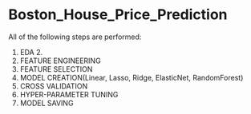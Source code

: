 # Boston_House_Price_Prediction
All of the following steps are performed: 
1. EDA 2.
2. FEATURE ENGINEERING
3. FEATURE SELECTION 
4. MODEL CREATION(Linear, Lasso, Ridge, ElasticNet, RandomForest)
5. CROSS VALIDATION
6. HYPER-PARAMETER TUNING
7. MODEL SAVING 
